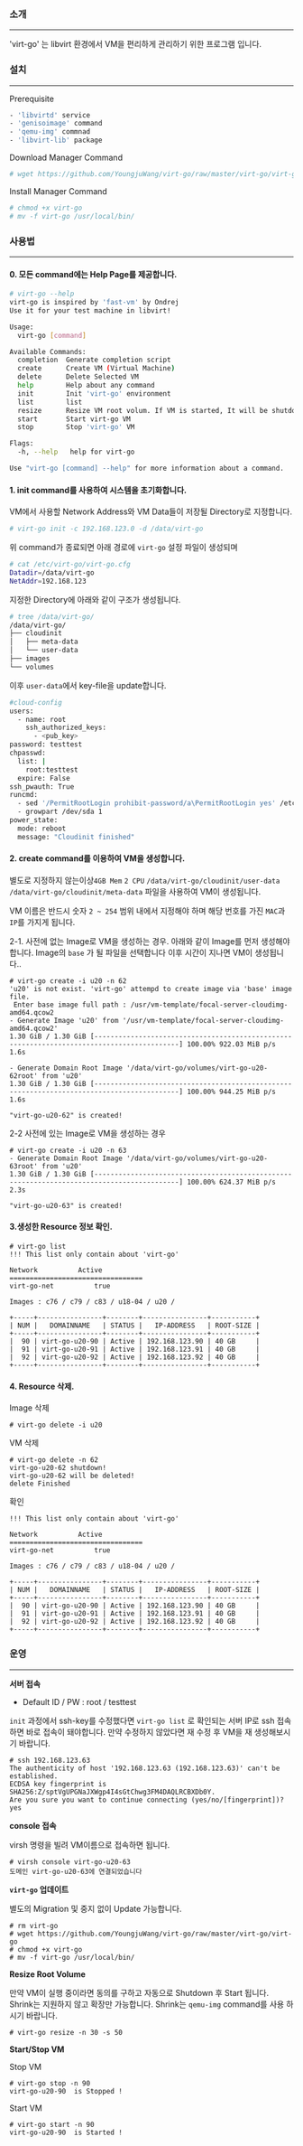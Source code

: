 ### 소개
---

'virt-go' 는 libvirt 환경에서 VM을 편리하게 관리하기 위한 프로그램 입니다.


### 설치
---


Prerequisite
```bash
- 'libvirtd' service
- 'genisoimage' command
- 'qemu-img' commnad
- 'libvirt-lib' package
```


Download Manager Command
```bash
# wget https://github.com/YoungjuWang/virt-go/raw/master/virt-go/virt-go
```


Install Manager Command
```bash
# chmod +x virt-go
# mv -f virt-go /usr/local/bin/
```


### 사용법
---


#### 0. 모든 command에는 Help Page를 제공합니다.
```bash
# virt-go --help
virt-go is inspired by 'fast-vm' by Ondrej
Use it for your test machine in libvirt!

Usage:
  virt-go [command]

Available Commands:
  completion  Generate completion script
  create      Create VM (Virtual Machine)
  delete      Delete Selected VM
  help        Help about any command
  init        Init 'virt-go' environment
  list        list
  resize      Resize VM root volum. If VM is started, It will be shutdown automatically
  start       Start virt-go VM
  stop        Stop 'virt-go' VM

Flags:
  -h, --help   help for virt-go

Use "virt-go [command] --help" for more information about a command.
```


#### 1. init command를 사용하여 시스템을 초기화합니다.


VM에서 사용할 Network Address와 VM Data들이 저장될 Directory로 지정합니다.
```bash
# virt-go init -c 192.168.123.0 -d /data/virt-go
```


위 command가 종료되면 아래 경로에 `virt-go` 설정 파일이 생성되며
```bash
# cat /etc/virt-go/virt-go.cfg
Datadir=/data/virt-go
NetAddr=192.168.123
```


지정한 Directory에 아래와 같이 구조가 생성됩니다.
```bash
# tree /data/virt-go/
/data/virt-go/
├── cloudinit
│   ├── meta-data
│   └── user-data
├── images
└── volumes
```


이후 `user-data`에서 key-file을 update합니다.
```bash
#cloud-config
users:
  - name: root
    ssh_authorized_keys:
      - <pub_key>
password: testtest
chpasswd:
  list: |
    root:testtest
  expire: False
ssh_pwauth: True
runcmd:
  - sed '/PermitRootLogin prohibit-password/a\PermitRootLogin yes' /etc/ssh/sshd_config
  - growpart /dev/sda 1
power_state:
  mode: reboot
  message: "Cloudinit finished"

```


#### 2. create command를 이용하여 VM을 생성합니다.


별도로 지정하지 않는이상`4GB Mem` `2 CPU` `/data/virt-go/cloudinit/user-data` `/data/virt-go/cloudinit/meta-data` 파일을 사용하여 VM이 생성됩니다.

VM 이름은 반드시 숫자 `2 ~ 254` 범위 내에서 지정해야 하며 해당 번호를 가진 `MAC`과 `IP`를 가지게 됩니다.


2-1. 사전에 없는 Image로 VM을 생성하는 경우.
아래와 같이 Image를 먼저 생성해야합니다. Image의 `base` 가 될 파일을 선택합니다
이후 시간이 지나면 VM이 생성됩니다..

```
# virt-go create -i u20 -n 62
'u20' is not exist. 'virt-go' attempd to create image via 'base' image file. 
 Enter base image full path : /usr/vm-template/focal-server-cloudimg-amd64.qcow2
- Generate Image 'u20' from '/usr/vm-template/focal-server-cloudimg-amd64.qcow2' 
1.30 GiB / 1.30 GiB [-------------------------------------------------------------------------------------------] 100.00% 922.03 MiB p/s 1.6s

- Generate Domain Root Image '/data/virt-go/volumes/virt-go-u20-62root' from 'u20' 
1.30 GiB / 1.30 GiB [-------------------------------------------------------------------------------------------] 100.00% 944.25 MiB p/s 1.6s

"virt-go-u20-62" is created! 
```


2-2 사전에 있는 Image로 VM을 생성하는 경우

```
# virt-go create -i u20 -n 63
- Generate Domain Root Image '/data/virt-go/volumes/virt-go-u20-63root' from 'u20' 
1.30 GiB / 1.30 GiB [-------------------------------------------------------------------------------------------] 100.00% 624.37 MiB p/s 2.3s

"virt-go-u20-63" is created! 
```


#### 3.생성한 Resource 정보 확인.


```
# virt-go list
!!! This list only contain about 'virt-go' 

Network 		 Active
=================================
virt-go-net 		 true

Images : c76 / c79 / c83 / u18-04 / u20 / 

+-----+----------------+--------+----------------+-----------+
| NUM |   DOMAINNAME   | STATUS |   IP-ADDRESS   | ROOT-SIZE |
+-----+----------------+--------+----------------+-----------+
|  90 | virt-go-u20-90 | Active | 192.168.123.90 | 40 GB     |
|  91 | virt-go-u20-91 | Active | 192.168.123.91 | 40 GB     |
|  92 | virt-go-u20-92 | Active | 192.168.123.92 | 40 GB     |
+-----+----------------+--------+----------------+-----------+
```


#### 4. Resource 삭제.


Image 삭제
```
# virt-go delete -i u20
```


VM 삭제
```
# virt-go delete -n 62
virt-go-u20-62 shutdown!
virt-go-u20-62 will be deleted!
delete Finished
```


확인
```
!!! This list only contain about 'virt-go' 

Network 		 Active
=================================
virt-go-net 		 true

Images : c76 / c79 / c83 / u18-04 / u20 / 

+-----+----------------+--------+----------------+-----------+
| NUM |   DOMAINNAME   | STATUS |   IP-ADDRESS   | ROOT-SIZE |
+-----+----------------+--------+----------------+-----------+
|  90 | virt-go-u20-90 | Active | 192.168.123.90 | 40 GB     |
|  91 | virt-go-u20-91 | Active | 192.168.123.91 | 40 GB     |
|  92 | virt-go-u20-92 | Active | 192.168.123.92 | 40 GB     |
+-----+----------------+--------+----------------+-----------+
```




### 운영
---


**서버 접속**

- Default ID / PW : root / testtest

`init` 과정에서 ssh-key를 수정했다면 `virt-go list` 로 확인되는 서버 IP로 ssh 접속하면 바로 접속이 돼야합니다.
만약 수정하지 않았다면 재 수정 후 VM을 재 생성해보시기 바랍니다.

```
# ssh 192.168.123.63
The authenticity of host '192.168.123.63 (192.168.123.63)' can't be established.
ECDSA key fingerprint is SHA256:Z/sptVgUPGNaJXWgp4I4sGtChwg3FM4DAQLRCBXDb0Y.
Are you sure you want to continue connecting (yes/no/[fingerprint])?  yes
```


**console 접속**


virsh 명령을 빌려 VM이름으로 접속하면 됩니다.
```
# virsh console virt-go-u20-63
도메인 virt-go-u20-63에 연결되었습니다
```


**`virt-go` 업데이트**


별도의 Migration 및 중지 없이 Update 가능합니다.
```
# rm virt-go
# wget https://github.com/YoungjuWang/virt-go/raw/master/virt-go/virt-go
# chmod +x virt-go
# mv -f virt-go /usr/local/bin/
```


**Resize Root Volume**


만약 VM이 실행 중이라면 동의를 구하고 자동으로 Shutdown 후 Start 됩니다.
Shrink는 지원하지 않고 확장만 가능합니다. Shrink는 `qemu-img` command를 사용 하시기 바랍니다.

```
# virt-go resize -n 30 -s 50
```


**Start/Stop VM**


Stop VM
```
# virt-go stop -n 90
virt-go-u20-90  is Stopped !
```


Start VM
```
# virt-go start -n 90
virt-go-u20-90  is Started !
```
